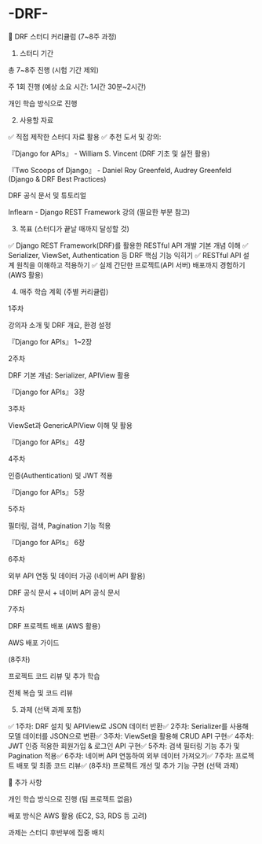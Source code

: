 # -DRF-
📌 DRF 스터디 커리큘럼 (7~8주 과정)

1. 스터디 기간

총 7~8주 진행 (시험 기간 제외)

주 1회 진행 (예상 소요 시간: 1시간 30분~2시간)

개인 학습 방식으로 진행

2. 사용할 자료

✅ 직접 제작한 스터디 자료 활용
✅ 추천 도서 및 강의:

『Django for APIs』 - William S. Vincent (DRF 기초 및 실전 활용)

『Two Scoops of Django』 - Daniel Roy Greenfeld, Audrey Greenfeld (Django & DRF Best Practices)

DRF 공식 문서 및 튜토리얼

Inflearn - Django REST Framework 강의 (필요한 부분 참고)

3. 목표 (스터디가 끝날 때까지 달성할 것)

✅ Django REST Framework(DRF)를 활용한 RESTful API 개발 기본 개념 이해
✅ Serializer, ViewSet, Authentication 등 DRF 핵심 기능 익히기
✅ RESTful API 설계 원칙을 이해하고 적용하기
✅ 실제 간단한 프로젝트(API 서버) 배포까지 경험하기 (AWS 활용)

4. 매주 학습 계획 (주별 커리큘럼)

1주차

강의자 소개 및 DRF 개요, 환경 설정

『Django for APIs』 1~2장

2주차

DRF 기본 개념: Serializer, APIView 활용

『Django for APIs』 3장

3주차

ViewSet과 GenericAPIView 이해 및 활용

『Django for APIs』 4장

4주차

인증(Authentication) 및 JWT 적용

『Django for APIs』 5장

5주차

필터링, 검색, Pagination 기능 적용

『Django for APIs』 6장

6주차

외부 API 연동 및 데이터 가공 (네이버 API 활용)

DRF 공식 문서 + 네이버 API 공식 문서

7주차

DRF 프로젝트 배포 (AWS 활용)

AWS 배포 가이드

(8주차)

프로젝트 코드 리뷰 및 추가 학습

전체 복습 및 코드 리뷰

5. 과제 (선택 과제 포함)

✅ 1주차: DRF 설치 및 APIView로 JSON 데이터 반환✅ 2주차: Serializer를 사용해 모델 데이터를 JSON으로 변환✅ 3주차: ViewSet을 활용해 CRUD API 구현✅ 4주차: JWT 인증 적용한 회원가입 & 로그인 API 구현✅ 5주차: 검색 필터링 기능 추가 및 Pagination 적용✅ 6주차: 네이버 API 연동하여 외부 데이터 가져오기✅ 7주차: 프로젝트 배포 및 최종 코드 리뷰✅ (8주차) 프로젝트 개선 및 추가 기능 구현 (선택 과제)

📌 추가 사항

개인 학습 방식으로 진행 (팀 프로젝트 없음)

배포 방식은 AWS 활용 (EC2, S3, RDS 등 고려)

과제는 스터디 후반부에 집중 배치
